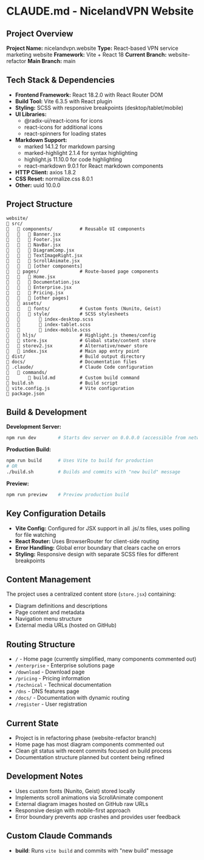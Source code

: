 # CLAUDE.md - NicelandVPN Website

## Project Overview
**Project Name:** nicelandvpn.website
**Type:** React-based VPN service marketing website
**Framework:** Vite + React 18
**Current Branch:** website-refactor
**Main Branch:** main

## Tech Stack & Dependencies
- **Frontend Framework:** React 18.2.0 with React Router DOM
- **Build Tool:** Vite 6.3.5 with React plugin
- **Styling:** SCSS with responsive breakpoints (desktop/tablet/mobile)
- **UI Libraries:**
  - @radix-ui/react-icons for icons
  - react-icons for additional icons
  - react-spinners for loading states
- **Markdown Support:**
  - marked 14.1.2 for markdown parsing
  - marked-highlight 2.1.4 for syntax highlighting
  - highlight.js 11.10.0 for code highlighting
  - react-markdown 9.0.1 for React markdown components
- **HTTP Client:** axios 1.8.2
- **CSS Reset:** normalize.css 8.0.1
- **Other:** uuid 10.0.0

## Project Structure
```
website/
   src/
      components/          # Reusable UI components
         Banner.jsx
         Footer.jsx
         NavBar.jsx
         DiagramComp.jsx
         TextImageRight.jsx
         ScrollAnimate.jsx
         [other components]
      pages/               # Route-based page components
         Home.jsx
         Documentation.jsx
         Enterprise.jsx
         Pricing.jsx
         [other pages]
      assets/
         fonts/           # Custom fonts (Nunito, Geist)
         style/           # SCSS stylesheets
             index-desktop.scss
             index-tablet.scss
             index-mobile.scss
      hljs/                # Highlight.js themes/config
      store.jsx            # Global state/content store
      storev2.jsx          # Alternative/newer store
      index.jsx            # Main app entry point
   dist/                    # Build output directory
   docs/                    # Documentation files
   .claude/                 # Claude Code configuration
      commands/
          build.md         # Custom build command
   build.sh                 # Build script
   vite.config.js           # Vite configuration
   package.json
```

## Build & Development
**Development Server:**
```bash
npm run dev        # Starts dev server on 0.0.0.0 (accessible from network)
```

**Production Build:**
```bash
npm run build      # Uses Vite to build for production
# OR
./build.sh         # Builds and commits with "new build" message
```

**Preview:**
```bash
npm run preview    # Preview production build
```

## Key Configuration Details
- **Vite Config:** Configured for JSX support in all .js/.ts files, uses polling for file watching
- **React Router:** Uses BrowserRouter for client-side routing
- **Error Handling:** Global error boundary that clears cache on errors
- **Styling:** Responsive design with separate SCSS files for different breakpoints

## Content Management
The project uses a centralized content store (`store.jsx`) containing:
- Diagram definitions and descriptions
- Page content and metadata
- Navigation menu structure
- External media URLs (hosted on GitHub)

## Routing Structure
- `/` - Home page (currently simplified, many components commented out)
- `/enterprise` - Enterprise solutions page
- `/download` - Download page
- `/pricing` - Pricing information
- `/technical` - Technical documentation
- `/dns` - DNS features page
- `/docs/` - Documentation with dynamic routing
- `/register` - User registration

## Current State
- Project is in refactoring phase (website-refactor branch)
- Home page has most diagram components commented out
- Clean git status with recent commits focused on build process
- Documentation structure planned but content being refined

## Development Notes
- Uses custom fonts (Nunito, Geist) stored locally
- Implements scroll animations via ScrollAnimate component
- External diagram images hosted on GitHub raw URLs
- Responsive design with mobile-first approach
- Error boundary prevents app crashes and provides user feedback

## Custom Claude Commands
- **build**: Runs `vite build` and commits with "new build" message